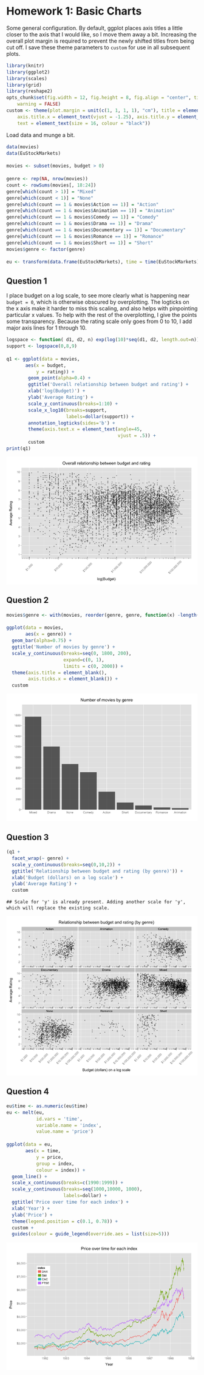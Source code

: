 Homework 1: Basic Charts
========================

Some general configuration. By default, ggplot places axis titles a little closer to the axis that I would like, so I move them away a bit. Increasing the overall plot margin is required to prevent the newly shifted titles from being cut off. I save these theme parameters to `custom` for use in all subsequent plots.


```r
library(knitr)
library(ggplot2)
library(scales)
library(grid)
library(reshape2)
opts_chunk$set(fig.width = 12, fig.height = 8, fig.align = "center", tidy = FALSE, 
    warning = FALSE)
custom <- theme(plot.margin = unit(c(1, 1, 1, 1), "cm"), title = element_text(vjust = 2), 
    axis.title.x = element_text(vjust = -1.25), axis.title.y = element_text(vjust = -0.1), 
    text = element_text(size = 16, colour = "black"))
```


Load data and munge a bit.


```r
data(movies) 
data(EuStockMarkets)

movies <- subset(movies, budget > 0)

genre <- rep(NA, nrow(movies))
count <- rowSums(movies[, 18:24])
genre[which(count > 1)] = "Mixed"
genre[which(count < 1)] = "None"
genre[which(count == 1 & movies$Action == 1)] = "Action"
genre[which(count == 1 & movies$Animation == 1)] = "Animation"
genre[which(count == 1 & movies$Comedy == 1)] = "Comedy"
genre[which(count == 1 & movies$Drama == 1)] = "Drama"
genre[which(count == 1 & movies$Documentary == 1)] = "Documentary"
genre[which(count == 1 & movies$Romance == 1)] = "Romance"
genre[which(count == 1 & movies$Short == 1)] = "Short"
movies$genre <- factor(genre)

eu <- transform(data.frame(EuStockMarkets), time = time(EuStockMarkets))
```


## Question 1

I place budget on a log scale, to see more clearly what is happening near `budget = 0`, which is otherwise obscured by overplotting. The logticks on the x axis make it harder to miss this scaling, and also helps with pinpointing particular x values. To help with the rest of the overplotting, I give the points some transparency. Because the rating scale only goes from 0 to 10, I add major axis lines for 1 through 10. 


```r
logspace <- function( d1, d2, n) exp(log(10)*seq(d1, d2, length.out=n))
support <- logspace(0,8,9)

q1 <- ggplot(data = movies, 
       aes(x = budget,
           y = rating)) +
        geom_point(alpha=0.4) +
        ggtitle('Overall relationship between budget and rating') +
        xlab('log(Budget)') +
        ylab('Average Rating') +
        scale_y_continuous(breaks=1:10) +
        scale_x_log10(breaks=support,
                      labels=dollar(support)) +
        annotation_logticks(sides='b') +
        theme(axis.text.x = element_text(angle=45,
                                         vjust = .5)) +
        custom
print(q1)
```

<img src="figure/hw1-scatter.png" title="plot of chunk hw1-scatter" alt="plot of chunk hw1-scatter" style="display: block; margin: auto;" />


## Question 2


```r
movies$genre <- with(movies, reorder(genre, genre, function(x) -length(x)))

ggplot(data = movies,
       aes(x = genre)) +
  geom_bar(alpha=0.75) +
  ggtitle('Number of movies by genre') +
  scale_y_continuous(breaks=seq(0, 1800, 200),
                     expand=c(0, 1),
                     limits = c(0, 2000)) +
  theme(axis.title = element_blank(),
        axis.ticks.x = element_blank()) +
  custom
```

<img src="figure/hw1-bar.png" title="plot of chunk hw1-bar" alt="plot of chunk hw1-bar" style="display: block; margin: auto;" />


## Question 3

```r
(q1 + 
  facet_wrap(~ genre) + 
  scale_y_continuous(breaks=seq(0,10,2)) +
  ggtitle('Relationship between budget and rating (by genre)')) +
  xlab('Budget (dollars) on a log scale') + 
  ylab('Average Rating') + 
  custom
```

```
## Scale for 'y' is already present. Adding another scale for 'y', which will replace the existing scale.
```

<img src="figure/hw1-multiples.png" title="plot of chunk hw1-multiples" alt="plot of chunk hw1-multiples" style="display: block; margin: auto;" />


## Question 4


```r
eu$time <- as.numeric(eu$time)
eu <- melt(eu,
           id.vars = 'time',
           variable.name = 'index',
           value.name = 'price')

ggplot(data = eu,
       aes(x = time, 
           y = price,
           group = index,
           colour = index)) +
  geom_line() +
  scale_x_continuous(breaks=c(1990:1999)) +
  scale_y_continuous(breaks=seq(1000,10000, 1000),
                     labels=dollar) +
  ggtitle('Price over time for each index') +
  xlab('Year') +
  ylab('Price') +
  theme(legend.position = c(0.1, 0.78)) +
  custom +
  guides(colour = guide_legend(override.aes = list(size=5)))
```

<img src="figure/hw1-multiline.png" title="plot of chunk hw1-multiline" alt="plot of chunk hw1-multiline" style="display: block; margin: auto;" />

